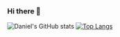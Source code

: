### Hi there 👋

<!--
**meskal1/meskal1** is a ✨ _special_ ✨ repository because its `README.md` (this file) appears on your GitHub profile.

Here are some ideas to get you started:

- 🔭 I’m currently working on ...
- 🌱 I’m currently learning ...
- 👯 I’m looking to collaborate on ...
- 🤔 I’m looking for help with ...
- 💬 Ask me about ...
- 📫 How to reach me: ...
- 😄 Pronouns: ...
- ⚡ Fun fact: ...
-->
![Daniel's GitHub stats](https://github-readme-stats.vercel.app/api?username=meskal1&show_icons=true&card_width=450&hide_title=true&hide=contribs&theme=highcontrast)
[![Top Langs](https://github-readme-stats.vercel.app/api/top-langs/?username=meskal1&layout=compact&card_width=340&hide_title=true)](https://github.com/meskal1/github-readme-stats)
